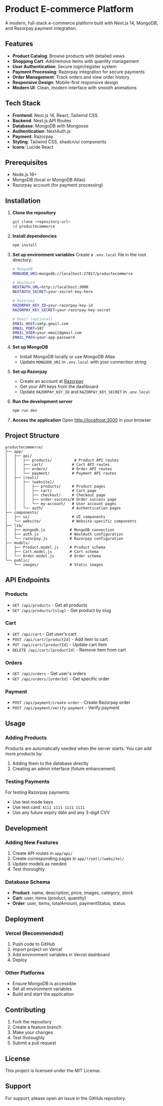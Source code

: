 # Product E-commerce Platform

A modern, full-stack e-commerce platform built with Next.js 14, MongoDB, and Razorpay payment integration.

## Features

- **Product Catalog**: Browse products with detailed views
- **Shopping Cart**: Add/remove items with quantity management
- **User Authentication**: Secure login/register system
- **Payment Processing**: Razorpay integration for secure payments
- **Order Management**: Track orders and view order history
- **Responsive Design**: Mobile-first responsive design
- **Modern UI**: Clean, modern interface with smooth animations

## Tech Stack

- **Frontend**: Next.js 14, React, Tailwind CSS
- **Backend**: Next.js API Routes
- **Database**: MongoDB with Mongoose
- **Authentication**: NextAuth.js
- **Payment**: Razorpay
- **Styling**: Tailwind CSS, shadcn/ui components
- **Icons**: Lucide React

## Prerequisites

- Node.js 18+ 
- MongoDB (local or MongoDB Atlas)
- Razorpay account (for payment processing)

## Installation

1. **Clone the repository**
   ```bash
   git clone <repository-url>
   cd productecommerce
   ```

2. **Install dependencies**
   ```bash
   npm install
   ```

3. **Set up environment variables**
   Create a `.env.local` file in the root directory:
   ```bash
   # MongoDB
   MONGODB_URI=mongodb://localhost:27017/productecommerce

   # NextAuth
   NEXTAUTH_URL=http://localhost:3000
   NEXTAUTH_SECRET=your-secret-key-here

   # Razorpay
   RAZORPAY_KEY_ID=your-razorpay-key-id
   RAZORPAY_KEY_SECRET=your-razorpay-key-secret

   # Email (optional)
   EMAIL_HOST=smtp.gmail.com
   EMAIL_PORT=587
   EMAIL_USER=your-email@gmail.com
   EMAIL_PASS=your-app-password
   ```

4. **Set up MongoDB**
   - Install MongoDB locally or use MongoDB Atlas
   - Update `MONGODB_URI` in `.env.local` with your connection string

5. **Set up Razorpay**
   - Create an account at [Razorpay](https://razorpay.com)
   - Get your API keys from the dashboard
   - Update `RAZORPAY_KEY_ID` and `RAZORPAY_KEY_SECRET` in `.env.local`

6. **Run the development server**
   ```bash
   npm run dev
   ```

7. **Access the application**
   Open [http://localhost:3000](http://localhost:3000) in your browser

## Project Structure

```
productecommerce/
├── app/
│   ├── api/
│   │   ├── products/          # Product API routes
│   │   ├── cart/             # Cart API routes
│   │   ├── orders/           # Order API routes
│   │   └── payment/          # Payment API routes
│   ├── (root)/
│   │   ├── (website)/
│   │   │   ├── products/     # Product pages
│   │   │   ├── cart/         # Cart page
│   │   │   ├── checkout/     # Checkout page
│   │   │   ├── order-success/# Order success page
│   │   │   └── my-account/   # User account pages
│   │   └── auth/             # Authentication pages
├── components/
│   ├── ui/                   # UI components
│   └── website/              # Website-specific components
├── lib/
│   ├── mongodb.js           # MongoDB connection
│   ├── auth.js              # NextAuth configuration
│   └── razorpay.js          # Razorpay configuration
├── models/
│   ├── Product.model.js     # Product schema
│   ├── Cart.model.js        # Cart schema
│   └── Order.model.js       # Order schema
└── public/
    └── images/              # Static images
```

## API Endpoints

### Products
- `GET /api/products` - Get all products
- `GET /api/products/[slug]` - Get product by slug

### Cart
- `GET /api/cart` - Get user's cart
- `POST /api/cart/[productId]` - Add item to cart
- `PUT /api/cart/[productId]` - Update cart item
- `DELETE /api/cart/[productId]` - Remove item from cart

### Orders
- `GET /api/orders` - Get user's orders
- `GET /api/orders/[orderId]` - Get specific order

### Payment
- `POST /api/payment/create-order` - Create Razorpay order
- `POST /api/payment/verify-payment` - Verify payment

## Usage

### Adding Products
Products are automatically seeded when the server starts. You can add more products by:
1. Adding them to the database directly
2. Creating an admin interface (future enhancement)

### Testing Payments
For testing Razorpay payments:
- Use test mode keys
- Use test card: `4111 1111 1111 1111`
- Use any future expiry date and any 3-digit CVV

## Development

### Adding New Features
1. Create API routes in `app/api/`
2. Create corresponding pages in `app/(root)/(website)/`
3. Update models as needed
4. Test thoroughly

### Database Schema
- **Product**: name, description, price, images, category, stock
- **Cart**: user, items (product, quantity)
- **Order**: user, items, totalAmount, paymentStatus, status

## Deployment

### Vercel (Recommended)
1. Push code to GitHub
2. Import project on Vercel
3. Add environment variables in Vercel dashboard
4. Deploy

### Other Platforms
- Ensure MongoDB is accessible
- Set all environment variables
- Build and start the application

## Contributing
1. Fork the repository
2. Create a feature branch
3. Make your changes
4. Test thoroughly
5. Submit a pull request

## License
This project is licensed under the MIT License.

## Support
For support, please open an issue in the GitHub repository.
